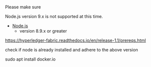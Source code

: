 Please make sure 

Node.js version 9.x is not supported at this time.

* [Node.js](https://nodejs.org/en/download/)
  - version 8.9.x or greater

https://hyperledger-fabric.readthedocs.io/en/release-1.1/prereqs.html

check if node is already installed and adhere to the above version

sudo apt install docker.io



